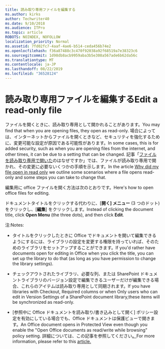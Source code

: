 ```yaml
---
title: 読み取り専用ファイルを編集する
ms.author: kirks
author: Techwriter40
ms.date: 9/10/2018
ms.audience: ITPro
ms.topic: article
ROBOTS: NOINDEX, NOFOLLOW
localization_priority: Normal
ms.assetid: 7fd02fc7-4aaf-4ae6-b514-ceda456b74e2
ms.openlocfilehash: f36a87488c3c470f92038a92f68519a7e38323c6
ms.sourcegitcommit: 1d98db8acb9959aba3b5e308a567ade6b62da56c
ms.translationtype: MT
ms.contentlocale: ja-JP
ms.lasthandoff: 08/22/2019
ms.locfileid: "36528124"
---
```

# <a name="edit-a-read-only-file"></a><span data-ttu-id="2398e-102">読み取り専用ファイルを編集する</span><span class="sxs-lookup"><span data-stu-id="2398e-102">Edit a read-only file</span></span>

<span data-ttu-id="2398e-103">ファイルを開くときに、読み取り専用として開かれることがあります。</span><span class="sxs-lookup"><span data-stu-id="2398e-103">You may find that when you are opening files, they open as read-only.</span></span> <span data-ttu-id="2398e-104">場合によっては、インターネットからファイルを開くときなど、セキュリティを強化するために、変更可能な設定が原因である可能性があります。</span><span class="sxs-lookup"><span data-stu-id="2398e-104">In some cases, this is for added security, such as when you are opening files from the internet, and other times, it can be due to a setting that can be changed.</span></span> <span data-ttu-id="2398e-105">記事「[ファイルを読み取り専用で開いた](https://support.office.com/article/Why-did-my-file-open-read-only-3ab4b792-da50-4b38-8628-14c64e1f1d15)のはなぜですか」では、ファイルが読み取り専用で開かれ、その変更に必要ないくつかの手順を示します。</span><span class="sxs-lookup"><span data-stu-id="2398e-105">In the article [Why did my file open in read only](https://support.office.com/article/Why-did-my-file-open-read-only-3ab4b792-da50-4b38-8628-14c64e1f1d15) we outline some scenarios where a file opens read-only and some steps you can take to change that.</span></span>

<span data-ttu-id="2398e-106">編集用に office ファイルを開く方法は次のとおりです。</span><span class="sxs-lookup"><span data-stu-id="2398e-106">Here's how to open office files for editing.</span></span>

<span data-ttu-id="2398e-107">ドキュメントタイトルをクリックする代わりに、[**開く] メニュー** (3 つのドット) をクリックし、[**編集**] をクリックします。</span><span class="sxs-lookup"><span data-stu-id="2398e-107">Instead of clicking the document title, click **Open Menu** (the three dots), and then click **Edit**.</span></span>

<span data-ttu-id="2398e-108">注:</span><span class="sxs-lookup"><span data-stu-id="2398e-108">Notes:</span></span>

- <span data-ttu-id="2398e-109">タイトルをクリックしたときに Office でドキュメントを開いて編集できるようにするには、ライブラリの設定を変更する権限を持っていれば、そのためのライブラリをセットアップすることができます。</span><span class="sxs-lookup"><span data-stu-id="2398e-109">If you'd rather have documents open for editing in Office when you click the title, you can set up the library to do that (as long as you have permission to change the library settings).</span></span>

- <span data-ttu-id="2398e-110">チェックアウトされたライブラリ、必要な列、または SharePoint ドキュメントライブラリのバージョン設定で編集できるユーザーだけが編集できる場合、これらのアイテムは読み取り専用として同期されます。</span><span class="sxs-lookup"><span data-stu-id="2398e-110">If you have libraries with Checkout, Required columns or when Only users who can edit in Version Settings of a SharePoint document library,these items will be synchronized as read-only.</span></span>

- <span data-ttu-id="2398e-111">[参照中に Office ドキュメントを読み取り/書き込みとして開く] ポリシー設定を有効にしている場合でも、Office ドキュメントは保護ビューで開きます。</span><span class="sxs-lookup"><span data-stu-id="2398e-111">An Office document opens in Protected View even though you enable the "Open Office documents as read/write while browsing" policy setting.</span></span> <span data-ttu-id="2398e-112">詳細については、この記事を参照してください[。](https://support.microsoft.com/help/983047/an-office-document-opens-in-protected-view-even-though-you-enable-the)</span><span class="sxs-lookup"><span data-stu-id="2398e-112">For more information, please refer to this [article.](https://support.microsoft.com/help/983047/an-office-document-opens-in-protected-view-even-though-you-enable-the)</span></span>

